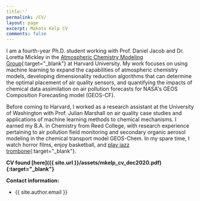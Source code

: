 ```yaml
---
title:''
permalink: /CV/
layout: page
excerpt: Makoto Kelp CV
comments: false
---
```

I am a fourth-year Ph.D. student working with Prof. Daniel Jacob and Dr. Loretta Mickley in the [Atmospheric Chemistry Modeling Group](http://acmg.seas.harvard.edu/index.html){:target="_blank"} at Harvard University. My work focuses on using machine learning to expand the capabilities of atmospheric chemistry models, developing dimensionality reduction algorithms that can determine the optimal placement of air quality sensors, and quantifying the impacts of chemical data assimilation on air pollution forecasts for NASA's GEOS Composition Forecasting model (GEOS-CF).

Before coming to Harvard, I worked as a research assistant at the University of Washington with Prof. Julian Marshall on air quality case studies and applications of machine learning methods to chemical mechanisms. I earned my B.A. in Chemistry from Reed College, with research experience pertaining to air pollution field monitoring and secondary organic aerosol modeling in the chemical transport model GEOS-Chem. In my spare time, I watch horror films, enjoy basketball, and [play jazz trombone](https://soundcloud.com/philosophytalk/it-dont-mean-a-thing-from-your-lying-eyes-112915){:target="_blank"}.

**CV found [here]({{ site.url }}/assets/mkelp_cv_dec2020.pdf){:target="_blank"}**


**Contact information:**
- {{ site.author.email }}
